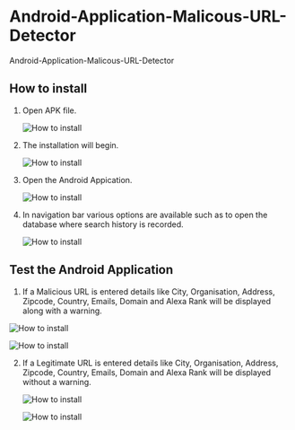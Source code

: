 # Android-Application-Malicous-URL-Detector
Android-Application-Malicous-URL-Detector

## How to install

1. Open APK file.

    ![How to install](/Images/img1.jpg)

2. The installation will begin.

    ![How to install](/Images/img2.jpg)

3. Open the Android Appication.

    ![How to install](/Images/img3.jpg)
    
4. In navigation bar various options are available such as to open the database where search history is recorded.

    ![How to install](/Images/img4.jpg)
    
## Test the Android Application

1. If a Malicious URL is entered details like City, Organisation, Address, Zipcode, Country, Emails, Domain and Alexa Rank will be displayed along with a warning. 

  ![How to install](/Images/img5.jpg)
  
  ![How to install](/Images/img6.jpg)

2. If a Legitimate URL is entered details like City, Organisation, Address, Zipcode, Country, Emails, Domain and Alexa Rank will be displayed without a warning. 

    ![How to install](/Images/img7.jpg)
    
    ![How to install](/Images/img8.jpg)
    
